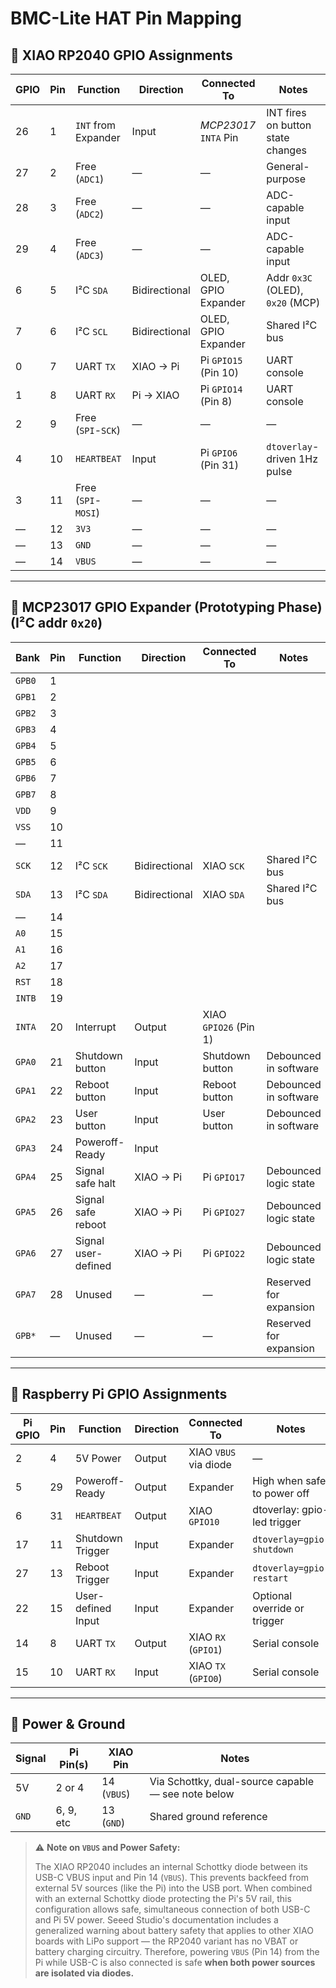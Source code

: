 # BMC-Lite HAT Pin Mapping

## 🔌 XIAO RP2040 GPIO Assignments

| GPIO | Pin | Function            | Direction     | Connected To          | Notes                              |
|------|-----|---------------------|---------------|-----------------------|------------------------------------|
| 26   | 1   | `INT` from Expander | Input         | *MCP23017* `INTA` Pin | INT fires on button state changes  |
| 27   | 2   | Free (`ADC1`)       | —             | —                     | General-purpose                    |
| 28   | 3   | Free (`ADC2`)       | —             | —                     | ADC-capable input                  |
| 29   | 4   | Free (`ADC3`)       | —             | —                     | ADC-capable input                  |
| 6    | 5   | I²C `SDA`           | Bidirectional | OLED, GPIO Expander   | Addr `0x3C` (OLED), `0x20` (MCP)   |
| 7    | 6   | I²C `SCL`           | Bidirectional | OLED, GPIO Expander   | Shared I²C bus                     |
| 0    | 7   | UART `TX`           | XIAO → Pi     | Pi `GPIO15` (Pin 10)  | UART console                       |
| 1    | 8   | UART `RX`           | Pi → XIAO     | Pi `GPIO14` (Pin 8)   | UART console                       |
| 2    | 9   | Free (`SPI`-`SCK`)  | —             | —                     | —                                  |
| 4    | 10  | `HEARTBEAT`         | Input         | Pi `GPIO6` (Pin 31)   | `dtoverlay`-driven 1Hz pulse       |
| 3    | 11  | Free (`SPI`-`MOSI`) | —             | —                     | —                                  |
| —    | 12  | `3V3`               | —             | —                     | —                                  |
| —    | 13  | `GND`               | —             | —                     | —                                  |
| —    | 14  | `VBUS`              | —             | —                     | —                                  |

---

## 🔌 MCP23017 GPIO Expander (Prototyping Phase) (I²C addr `0x20`)

| Bank   | Pin| Function             | Direction | Connected To    | Notes                  |
|--------|----|----------------------|-----------|-----------------|------------------------|
| `GPB0` | 1  |  |  |  |  |
| `GPB1` | 2  |  |  |  |  |
| `GPB2` | 3  |  |  |  |  |
| `GPB3` | 4  |  |  |  |  |
| `GPB4` | 5  |  |  |  |  |
| `GPB5` | 6  |  |  |  |  |
| `GPB6` | 7  |  |  |  |  |
| `GPB7` | 8  |  |  |  |  |
| `VDD`  | 9  |  |  |  |  |
| `VSS`  | 10 |  |  |  |  |
| —      | 11 |  |  |  |  |
| `SCK`  | 12 | I²C `SCK` | Bidirectional  |  XIAO `SCK` | Shared I²C bus |
| `SDA`  | 13 | I²C `SDA` | Bidirectional  |  XIAO `SDA` | Shared I²C bus |
| —      | 14 |  |  |  |  |
| `A0`   | 15 |  |  |  |  |
| `A1`   | 16 |  |  |  |  |
| `A2`   | 17 |  |  |  |  |
| `RST`  | 18 |  |  |  |  |
| `INTB` | 19 |  |  |  |  |
| `INTA` | 20 | Interrupt | Output | XIAO `GPIO26` (Pin 1) |  |
| `GPA0` | 21 | Shutdown button   | Input     | Shutdown button | Debounced in software  |
| `GPA1` | 22 | Reboot button                | Input     | Reboot button   | Debounced in software  |
| `GPA2` | 23 | User button                | Input     | User button     | Debounced in software  |
| `GPA3` | 24 | Poweroff-Ready                | Input     |                 |                        |
| `GPA4` | 25 | Signal safe halt     | XIAO → Pi | Pi `GPIO17`     | Debounced logic state  |
| `GPA5` | 26 | Signal safe reboot   | XIAO → Pi | Pi `GPIO27`     | Debounced logic state  |
| `GPA6` | 27 | Signal user-defined  | XIAO → Pi | Pi `GPIO22`     | Debounced logic state  |
| `GPA7` | 28 | Unused               | —         | —               | Reserved for expansion |
| `GPB*` | —  | Unused               | —         | —               | Reserved for expansion |

---

## 🔌 Raspberry Pi GPIO Assignments

| Pi GPIO | Pin | Function           | Direction   | Connected To          | Notes                           |
|---------|-----|--------------------|-------------|-----------------------|---------------------------------|
| 2       | 4   | 5V Power           | Output      | XIAO `VBUS` via diode | —                               |
| 5       | 29  | Poweroff-Ready     | Output      | Expander              | High when safe to power off     |
| 6       | 31  | `HEARTBEAT`        | Output      | XIAO `GPIO10`         | dtoverlay: gpio-led trigger     |
| 17      | 11  | Shutdown Trigger   | Input       | Expander              | `dtoverlay=gpio-shutdown`       |
| 27      | 13  | Reboot Trigger     | Input       | Expander              | `dtoverlay=gpio-restart`        |
| 22      | 15  | User-defined Input | Input       | Expander              | Optional override or trigger    |
| 14      | 8   | UART `TX`          | Output      | XIAO `RX` (`GPIO1`)   | Serial console                  |
| 15      | 10  | UART `RX`          | Input       | XIAO `TX` (`GPIO0`)   | Serial console                  |

---

## 🔋 Power & Ground

| Signal | Pi Pin(s) | XIAO Pin    | Notes                                              |
|--------|-----------|-------------|----------------------------------------------------|
| 5V     | 2 or 4    | 14 (`VBUS`) | Via Schottky, dual-source capable — see note below |
| `GND`  | 6, 9, etc | 13 (`GND`)  | Shared ground reference                            |

> ⚠️ **Note on `VBUS` and Power Safety:**
>
> The XIAO RP2040 includes an internal Schottky diode between its USB-C VBUS input and Pin 14 (`VBUS`). This prevents backfeed from external 5V sources (like the Pi) into the USB port. When combined with an external Schottky diode protecting the Pi's 5V rail, this configuration allows safe, simultaneous connection of both USB-C and Pi 5V power. Seeed Studio's documentation includes a generalized warning about battery safety that applies to other XIAO boards with LiPo support — the RP2040 variant has no VBAT or battery charging circuitry. Therefore, powering `VBUS` (Pin 14) from the Pi while USB-C is also connected is safe **when both power sources are isolated via diodes.**

